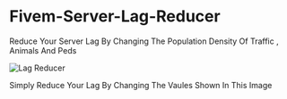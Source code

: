 # Fivem-Server-Lag-Reducer
Reduce Your Server Lag By Changing The Population Density Of Traffic , Animals And Peds


![Lag Reducer](https://user-images.githubusercontent.com/97619694/173930975-df19112e-31e2-4dc6-9051-c4e46a8889c1.png)

 Simply Reduce Your Lag By Changing The Vaules Shown In This Image
